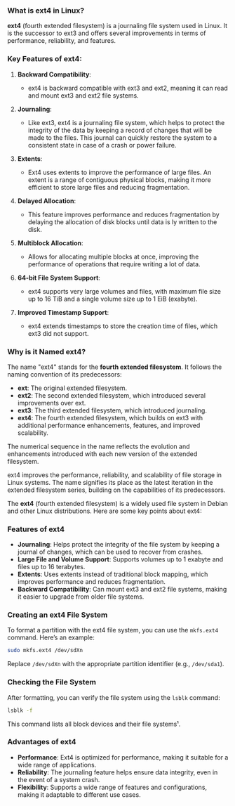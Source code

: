 ### What is ext4 in Linux?

**ext4** (fourth extended filesystem) is a journaling file system used in Linux. It is the successor to ext3 and offers several improvements in terms of performance, reliability, and features.

### Key Features of ext4:

1. **Backward Compatibility**:
   - ext4 is backward compatible with ext3 and ext2, meaning it can read and mount ext3 and ext2 file systems.

2. **Journaling**:
   - Like ext3, ext4 is a journaling file system, which helps to protect the integrity of the data by keeping a record of changes that will be made to the files. This journal can quickly restore the system to a consistent state in case of a crash or power failure.

3. **Extents**:
   - Ext4 uses extents to improve the performance of large files. An extent is a range of contiguous physical blocks, making it more efficient to store large files and reducing fragmentation.

4. **Delayed Allocation**:
   - This feature improves performance and reduces fragmentation by delaying the allocation of disk blocks until data is ly written to the disk.

5. **Multiblock Allocation**:
   - Allows for allocating multiple blocks at once, improving the performance of operations that require writing a lot of data.

6. **64-bit File System Support**:
   - ext4 supports very large volumes and files, with maximum file size up to 16 TiB and a single volume size up to 1 EiB (exabyte).

7. **Improved Timestamp Support**:
   - ext4 extends timestamps to store the creation time of files, which ext3 did not support.

### Why is it Named ext4?

The name "ext4" stands for the **fourth extended filesystem**. It follows the naming convention of its predecessors:
- **ext**: The original extended filesystem.
- **ext2**: The second extended filesystem, which introduced several improvements over ext.
- **ext3**: The third extended filesystem, which introduced journaling.
- **ext4**: The fourth extended filesystem, which builds on ext3 with additional performance enhancements, features, and improved scalability.

The numerical sequence in the name reflects the evolution and enhancements introduced with each new version of the extended filesystem.

ext4 improves the performance, reliability, and scalability of file storage in Linux systems. The name signifies its place as the latest iteration in the extended filesystem series, building on the capabilities of its predecessors.

The **ext4** (fourth extended filesystem) is a widely used file system in Debian and other Linux distributions. Here are some key points about ext4:

### **Features of ext4**
- **Journaling**: Helps protect the integrity of the file system by keeping a journal of changes, which can be used to recover from crashes.
- **Large File and Volume Support**: Supports volumes up to 1 exabyte and files up to 16 terabytes.
- **Extents**: Uses extents instead of traditional block mapping, which improves performance and reduces fragmentation.
- **Backward Compatibility**: Can mount ext3 and ext2 file systems, making it easier to upgrade from older file systems.

### **Creating an ext4 File System**
To format a partition with the ext4 file system, you can use the `mkfs.ext4` command. Here’s an example:

```bash
sudo mkfs.ext4 /dev/sdXn
```
Replace `/dev/sdXn` with the appropriate partition identifier (e.g., `/dev/sda1`).

### **Checking the File System**
After formatting, you can verify the file system using the `lsblk` command:

```bash
lsblk -f
```
This command lists all block devices and their file systems¹.

### **Advantages of ext4**
- **Performance**: Ext4 is optimized for performance, making it suitable for a wide range of applications.
- **Reliability**: The journaling feature helps ensure data integrity, even in the event of a system crash.
- **Flexibility**: Supports a wide range of features and configurations, making it adaptable to different use cases.
